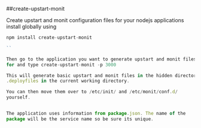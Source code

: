 ##create-upstart-monit

Create upstart and monit configuration files for your nodejs
applications
install globally using

```javascript
npm install create-upstart-monit

``

Then go to the application you want to generate upstart and monit files
for and type create-upstart-monit -p 3000

This will generate basic upstart and monit files in the hidden directory
.deployfiles in the current working directory.

You can then move them over to /etc/init/ and /etc/monit/conf.d/
yourself.


The application uses information from package.json. The name of the
package will be the service name so be sure its unique.


